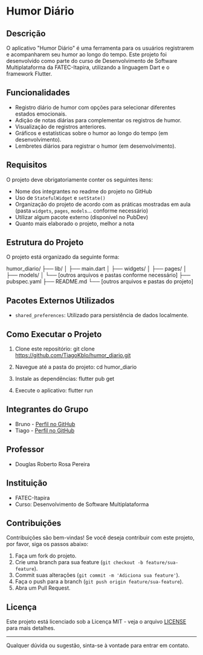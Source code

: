 # Humor Diário

## Descrição

O aplicativo "Humor Diário" é uma ferramenta para os usuários registrarem e acompanharem seu humor ao longo do tempo.
Este projeto foi desenvolvido como parte do curso de Desenvolvimento de Software Multiplataforma da FATEC-Itapira, utilizando a linguagem Dart e o framework Flutter.

## Funcionalidades

- Registro diário de humor com opções para selecionar diferentes estados emocionais.
- Adição de notas diárias para complementar os registros de humor.
- Visualização de registros anteriores.
- Gráficos e estatísticas sobre o humor ao longo do tempo (em desenvolvimento).
- Lembretes diários para registrar o humor (em desenvolvimento).

## Requisitos

O projeto deve obrigatoriamente conter os seguintes itens:

- Nome dos integrantes no readme do projeto no GitHub
- Uso de `StatefulWidget` e `setState()`
- Organização do projeto de acordo com as práticas mostradas em aula (pasta `widgets`, `pages`, `models`... conforme necessário)
- Utilizar algum pacote externo (disponível no PubDev)
- Quanto mais elaborado o projeto, melhor a nota

## Estrutura do Projeto

O projeto está organizado da seguinte forma:

humor_diario/
├── lib/
│ ├── main.dart
│ ├── widgets/
│ ├── pages/
│ ├── models/
│ └── [outros arquivos e pastas conforme necessário]
├── pubspec.yaml
├── README.md
└── [outros arquivos e pastas do projeto]

## Pacotes Externos Utilizados

- `shared_preferences`: Utilizado para persistência de dados localmente.

## Como Executar o Projeto

1. Clone este repositório:
git clone https://github.com/TiagoKblo/humor_diario.git

2. Navegue até a pasta do projeto:
cd humor_diario

3. Instale as dependências:
flutter pub get

4. Execute o aplicativo:
flutter run

## Integrantes do Grupo

- Bruno - [Perfil no GitHub](https://github.com/usuario1)
- Tiago - [Perfil no GitHub](https://github.com/TiagoKblo)

## Professor

- Douglas Roberto Rosa Pereira

## Instituição

- FATEC-Itapira
- Curso: Desenvolvimento de Software Multiplataforma

## Contribuições

Contribuições são bem-vindas! Se você deseja contribuir com este projeto, por favor, siga os passos abaixo:

1. Faça um fork do projeto.
2. Crie uma branch para sua feature (`git checkout -b feature/sua-feature`).
3. Commit suas alterações (`git commit -m 'Adiciona sua feature'`).
4. Faça o push para a branch (`git push origin feature/sua-feature`).
5. Abra um Pull Request.

## Licença

Este projeto está licenciado sob a Licença MIT - veja o arquivo [LICENSE](LICENSE) para mais detalhes.

---

Qualquer dúvida ou sugestão, sinta-se à vontade para entrar em contato.
